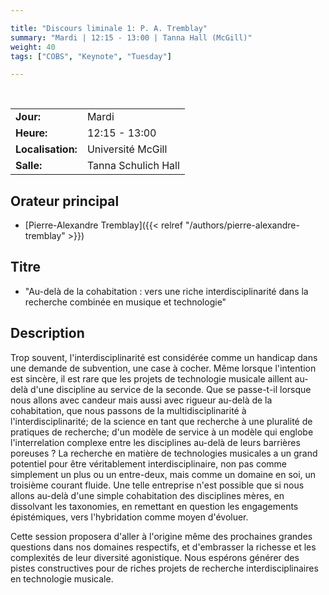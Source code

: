 ```yaml
---

title: "Discours liminale 1: P. A. Tremblay"
summary: "Mardi | 12:15 - 13:00 | Tanna Hall (McGill)"
weight: 40
tags: ["COBS", "Keynote", "Tuesday"]

---
```


<br>

| | |
| - | - |
| **Jour:** | Mardi |
| **Heure:** | 12:15 - 13:00 |
| **Localisation:** | Université McGill |
| **Salle:** | Tanna Schulich Hall |

## Orateur principal

- [Pierre-Alexandre Tremblay]({{< relref "/authors/pierre-alexandre-tremblay" >}})

## Titre

- "Au-delà de la cohabitation : vers une riche interdisciplinarité dans la recherche combinée en musique et technologie"

## Description

Trop souvent, l'interdisciplinarité est considérée comme un handicap dans une demande de subvention, une case à cocher. Même lorsque l'intention est sincère, il est rare que les projets de technologie musicale aillent au-delà d'une discipline au service de la seconde. Que se passe-t-il lorsque nous allons avec candeur mais aussi avec rigueur au-delà de la cohabitation, que nous passons de la multidisciplinarité à l'interdisciplinarité; de la science en tant que recherche à une pluralité de pratiques de recherche; d'un modèle de service à un modèle qui englobe l'interrelation complexe entre les disciplines au-delà de leurs barrières poreuses ? La recherche en matière de technologies musicales a un grand potentiel pour être véritablement interdisciplinaire, non pas comme simplement un plus ou un entre-deux, mais comme un domaine en soi, un troisième courant fluide. Une telle entreprise n'est possible que si nous allons au-delà d'une simple cohabitation des disciplines mères, en dissolvant les taxonomies, en remettant en question les engagements épistémiques, vers l'hybridation comme moyen d'évoluer. 

Cette session proposera d'aller à l'origine même des prochaines grandes questions dans nos domaines respectifs, et d'embrasser la richesse et les complexités de leur diversité agonistique. Nous espérons générer des pistes constructives pour de riches projets de recherche interdisciplinaires en technologie musicale.


